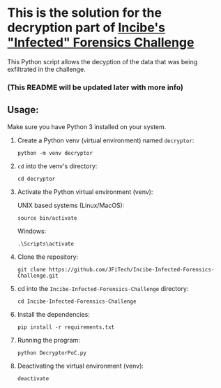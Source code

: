 # This is the solution for the decryption part of [Incibe's "Infected" Forensics Challenge](https://www.incibe.es/sites/default/files/paginas/academiahacker/retos-descargables/ficheros/infected.7z)

This Python script allows the decyption of the data that was being exfiltrated in the challenge.

### (This README will be updated later with more info)

## Usage:
Make sure you have Python 3 installed on your system.

1. Create a Python venv (virtual environment) named `decryptor`:

    `
    python -m venv decryptor
    `

2. `cd` into the venv's directory:

    `
    cd decryptor
    `

3. Activate the Python virtual environment (venv):

    UNIX based systems (Linux/MacOS):

    `
    source bin/activate
    `

    Windows:

    `
    .\Scripts\activate
    `

4. Clone the repository:

    `
        git clone https://github.com/JFiTech/Incibe-Infected-Forensics-Challenge.git
    `

5. cd into the `Incibe-Infected-Forensics-Challenge` directory:

    `
    cd Incibe-Infected-Forensics-Challenge
    `

6. Install the dependencies:

    `
    pip install -r requirements.txt
    `

7. Running the program:

    `
    python DecryptorPoC.py 
    `

8. Deactivating the virtual environment (venv):

    `
    deactivate
    `